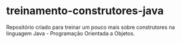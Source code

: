 # treinamento-construtores-java
Repositório criado para treinar um pouco mais sobre construtores na linguagem Java - Programação Orientada a Objetos.
